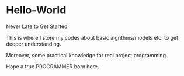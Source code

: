 # Hello-World
Never Late to Get Started

This is where I store my codes about basic algrithms/models etc. to get deeper understanding.

Moreover, some practical knowledge for real project programming.

Hope a true PROGRAMMER born here.
